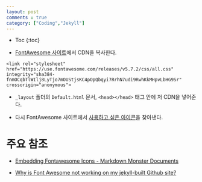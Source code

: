 ```yaml
---
layout: post
comments : true
category: ["Coding","Jekyll"]
---
```



* Toc
{:toc}

- [FontAwesome 사이트](https://fontawesome.com/icons?from=io)에서 CDN을 복사한다.

```
<link rel="stylesheet" href="https://use.fontawesome.com/releases/v5.7.2/css/all.css" integrity="sha384-fnmOCqbTlWIlj8LyTjo7mOUStjsKC4pOpQbqyi7RrhN7udi9RwhKkMHpvLbHG9Sr" crossorigin="anonymous">
```

- `_layout` 폴더의 `Default.html` 문서, `<head></head>` 태그 안에 저 CDN을 넣어준다.

- 다시 FontAwesome 사이트에서 [사용하고 싶은 아이콘]((https://fontawesome.com/icons?from=io))을 찾아낸다.


# 주요 참조

- [Embedding Fontawesome Icons - Markdown Monster Documents](https://markdownmonster.west-wind.com/docs/_4ue01xl6q.htm)

- [Why is Font Awesome not working on my jekyll-built Github site?](https://stackoverflow.com/questions/25797627/why-is-font-awesome-not-working-on-my-jekyll-built-github-site#answer-25823072)

